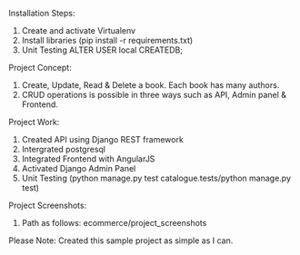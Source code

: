 Installation Steps:

1. Create and activate Virtualenv
2. Install libraries (pip install -r requirements.txt)
3. Unit Testing
	ALTER USER local CREATEDB;


Project Concept:

1. Create, Update, Read & Delete a book. Each book has many authors.
2. CRUD operations is possible in three ways such as API, Admin panel & Frontend. 


Project Work:

1. Created API using Django REST framework
2. Intergrated postgresql
3. Integrated Frontend with AngularJS
4. Activated Django Admin Panel
5. Unit Testing (python manage.py test catalogue.tests/python manage.py test)

Project Screenshots:

1. Path as follows: ecommerce/project_screenshots

Please Note: Created this sample project as simple as I can.

